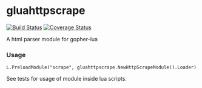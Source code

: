 gluahttpscrape
==============
[![Build Status](https://travis-ci.org/felipejfc/gluahttpscrape.svg?branch=master)](https://travis-ci.org/felipejfc/gluahttpscrape)
[![Coverage Status](https://coveralls.io/repos/github/felipejfc/gluahttpscrape/badge.svg?branch=master)](https://coveralls.io/github/felipejfc/gluahttpscrape?branch=master)

A html parser module for [](https://github.com/yuin/gopher-lua)gopher-lua

### Usage

```
L.PreloadModule("scrape", gluahttpscrape.NewHttpScrapeModule().Loader)
```

See tests for usage of module inside lua scripts.
